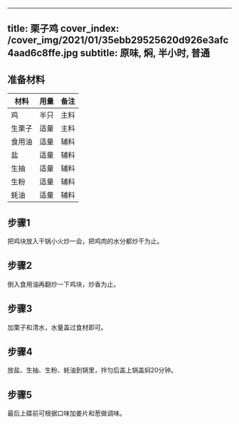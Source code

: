 
---
title: 栗子鸡
cover_index: /cover_img/2021/01/35ebb29525620d926e3afc4aad6c8ffe.jpg
subtitle: 原味, 焖, 半小时, 普通
---

## 准备材料

| 材料     | 用量 | 备注|
| ------- | ----- | --- |
| 鸡 | 半只| 主料 |
| 生栗子 | 适量| 主料 |
| 食用油 | 适量| 辅料 |
| 盐 | 适量| 辅料 |
| 生抽 | 适量| 辅料 |
| 生粉 | 适量| 辅料 |
| 蚝油 | 适量| 辅料 |

## 步骤1

把鸡块放入干锅小火炒一会，把鸡肉的水分都炒干为止。

## 步骤2

倒入食用油再翻炒一下鸡块，炒香为止。

## 步骤3

加栗子和清水，水量盖过食材即可。

## 步骤4

放盐、生抽、生粉、蚝油到锅里，拌匀后盖上锅盖焖20分钟。

## 步骤5

最后上碟前可根据口味加姜片和葱做调味。

